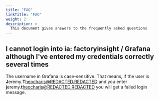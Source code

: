 ```yaml
---
title: "FAQ"
linkTitle: "FAQ"
weight: 2
description: >
  This document gives answers to the frequently asked questions 
---
```


## I cannot login into ia: factoryinsight / Grafana although I've entered my credentials correctly several times

The username in Grafana is case-sensitive. That means, if the user is **J**eremy.**T**heocharis@REDACTED.REDACTED and you enter **j**eremy.**t**heocharis@REDACTED.REDACTED you will get a failed login message.
